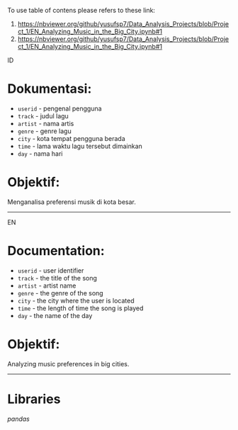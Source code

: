 To use table of contens please refers to these link:
1. https://nbviewer.org/github/yusufsp7/Data_Analysis_Projects/blob/Project_1/EN_Analyzing_Music_in_the_Big_City.ipynb#1
2. https://nbviewer.org/github/yusufsp7/Data_Analysis_Projects/blob/Project_1/EN_Analyzing_Music_in_the_Big_City.ipynb#1

ID
# Dokumentasi:
- `userid` - pengenal pengguna
- `track` - judul lagu
- `artist` - nama artis
- `genre` - genre lagu
- `city` - kota tempat pengguna berada
- `time` - lama waktu lagu tersebut dimainkan
- `day` - nama hari

# Objektif:
Menganalisa preferensi musik di kota besar.

-----------------------------------------------
EN
# Documentation:
- `userid` - user identifier
- `track` - the title of the song
- `artist` - artist name
- `genre` - the genre of the song
- `city` - the city where the user is located
- `time` - the length of time the song is played
- `day` - the name of the day

# Objektif:
Analyzing music preferences in big cities.

-----------------------------------------------

# Libraries
*pandas*
